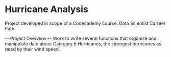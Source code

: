 # Hurricane Analysis

Project developed in scope of a Codecademy course: Data Scientist Carreer Path.

-- Project Overview --
Work to write several functions that organize and manipulate data about Category 5 Hurricanes, the strongest hurricanes as rated by their wind speed.
